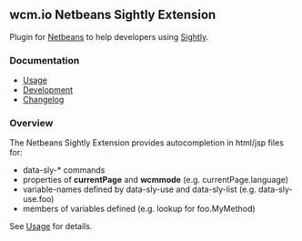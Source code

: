 ## wcm.io Netbeans Sightly Extension

Plugin for [Netbeans](http://www.netbeans.org) to help developers using [Sightly](http://docs.adobe.com/content/docs/en/aem/6-0/develop/sightly.html).

### Documentation

* [Usage](usage.html)
* [Development](development.html)
* [Changelog](changes-report.html)

### Overview

The Netbeans Sightly Extension provides autocompletion in html/jsp files for:

* data-sly-\* commands
* properties of **currentPage** and **wcmmode** (e.g. currentPage.language)
* variable-names defined by data-sly-use and data-sly-list (e.g. data-sly-use.foo)
* members of variables defined (e.g. lookup for foo.MyMethod)

See [Usage](usage.html) for details.
